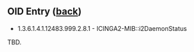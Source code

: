 ## OID Entry ([back](00-A-documentation.md)) ##

* 1.3.6.1.4.1.12483.999.2.8.1 - ICINGA2-MIB::i2DaemonStatus


TBD.